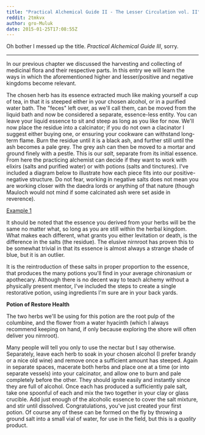 ```yaml
---
title: "Practical Alchemical Guide II - The Lesser Circulation vol. II"
reddit: 2tmkvx
author: gro-Muluk
date: 2015-01-25T17:08:55Z
---
```


Oh bother I messed up the title. *Practical Alchemical Guide III*, sorry.
***
In our previous chapter we discussed the harvesting and collecting of medicinal flora and their respective parts. In this entry we will learn the ways in which the aforementioned higher and lesser/positive and negative kingdoms become relevant.  

The chosen herb has its essence extracted much like making yourself a cup of tea, in that it is steeped either in your chosen alcohol, or in a purified water bath. The "feces" left over, as we'll call them, can be moved from the liquid bath and now be considered a separate, essence-less entity.  You can leave your liquid essence to sit and steep as long as you like for now. We'll now place the residue into a calcinator; if you do not own a clacinator I suggest either buying one, or ensuring your cookware can withstand long-term flame. Burn the residue until it is a black ash, and further still until the ash becomes a pale grey. The grey ash can then be moved to a mortar and ground finely with a pestle. This is our *salt*, separate from its initial essence. From here the practicing alchemist can decide if they want to work with elixirs (salts and purified water) or with potions (salts and tinctures). I've included a diagram below to illustrate how each piece fits into our positive-negative structure. Do not fear, working in negative salts does not mean you are working closer with the daedra lords or anything of that nature (though Mauloch would not mind if some calcinated ash were set aside in reverence). 

[Example 1](https://i.imgur.com/148Uljt.png)
 
It should be noted that the essence you derived from your herbs will be the same no matter what, so long as you are still within the herbal kingdom. What makes each different, what grants you either levitation or death, is the difference in the salts (the residue). The elusive nirnroot has proven this to be somewhat trivial in that its essence is almost always a strange shade of blue, but it is an outlier. 

It is the reintroduction of these salts in proper proportion to the essence, that produces the many potions you'll find in your average chironasium or apothecary. Although there is no decent way to teach alchemy without a physically present mentor, I've included the steps to create a single restorative potion, using ingredients I'm sure are in your back yards. 

**Potion of Restore Health**

The two herbs we'll be using for this potion are the root pulp of the columbine, and the flower from a water hyacinth (which I always recommend keeping on hand, if only because exploring the shore will often deliver you nirnroot). 

Many people will tell you only to use the nectar but I say otherwise. Separately, leave each herb to soak in your chosen alcohol (I prefer brandy or a nice old wine) and remove once a sufficient amount has steeped. Again in separate spaces, macerate both herbs and place one at a time (or into separate vessels) into your calcinator, and allow one to burn and pale completely before the other. They should ignite easily and instantly since they are full of alcohol. Once each has produced a sufficiently pale salt, take one spoonful of each and mix the two together in your clay or glass crucible. Add just enough of the alcoholic essence to cover the salt mixture, and stir until dissolved. 
Congratulations, you've just created your first potion. Of course any of these can be formed on the fly by throwing a ground salt into a small vial of water, for use in the field, but this is a *quality* product. 
